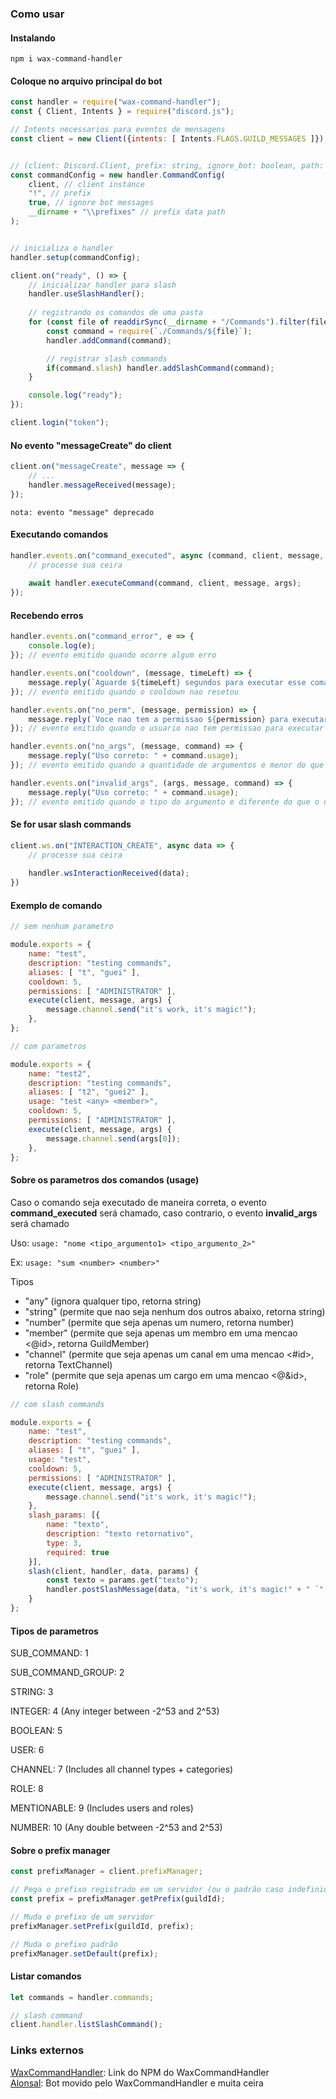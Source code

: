 ### Como usar

#### Instalando
`npm i wax-command-handler`
#### Coloque no arquivo principal do bot
```js
const handler = require("wax-command-handler");
const { Client, Intents } = require("discord.js");

// Intents necessarios para eventos de mensagens
const client = new Client({intents: [ Intents.FLAGS.GUILD_MESSAGES ]});


// (client: Discord.Client, prefix: string, ignore_bot: boolean, path: string)
const commandConfig = new handler.CommandConfig(
    client, // client instance
    "!", // prefix
    true, // ignore bot messages
    __dirname + "\\prefixes" // prefix data path
);


// inicializa o handler
handler.setup(commandConfig);

client.on("ready", () => {
    // inicializar handler para slash
    handler.useSlashHandler();
    
    // registrando os comandos de uma pasta
    for (const file of readdirSync(__dirname + "/Commands").filter(file => file.endsWith('.js'))) {
        const command = require(`./Commands/${file}`);
        handler.addCommand(command);

        // registrar slash commands
        if(command.slash) handler.addSlashCommand(command);
    }

    console.log("ready");
});

client.login("token");
```

#### No evento "messageCreate" do client
```js
client.on("messageCreate", message => {
    // ...
    handler.messageReceived(message);
});
```
`nota: evento "message" deprecado`

#### Executando comandos
```js
handler.events.on("command_executed", async (command, client, message, args) => {
    // processe sua ceira
    
    await handler.executeCommand(command, client, message, args);
});
```

#### Recebendo erros
```js
handler.events.on("command_error", e => {
    console.log(e);
}); // evento emitido quando ocorre algum erro

handler.events.on("cooldown", (message, timeLeft) => {
    message.reply(`Aguarde ${timeLeft} segundos para executar esse comando novamente`);
}); // evento emitido quando o cooldown nao resetou

handler.events.on("no_perm", (message, permission) => {
    message.reply(`Voce nao tem a permissao ${permission} para executar este comando`);
}); // evento emitido quando o usuario nao tem permissao para executar o comando

handler.events.on("no_args", (message, command) => {
    message.reply("Uso correto: " + command.usage);
}); // evento emitido quando a quantidade de argumentos e menor do que o uso do comando

handler.events.on("invalid_args", (args, message, command) => {
    message.reply("Uso correto: " + command.usage);
}); // evento emitido quando o tipo do argumento e diferente do que o uso do comando
```

#### Se for usar slash commands
```js
client.ws.on("INTERACTION_CREATE", async data => {
    // processe sua ceira
    
    handler.wsInteractionReceived(data);
})
```

#### Exemplo de comando
```js
// sem nenhum parametro

module.exports = {
    name: "test",
    description: "testing commands",
    aliases: [ "t", "guei" ],
    cooldown: 5,
    permissions: [ "ADMINISTRATOR" ],
    execute(client, message, args) {
        message.channel.send("it's work, it's magic!");
    },
};

// com parametros

module.exports = {
    name: "test2",
    description: "testing commands",
    aliases: [ "t2", "guei2" ],
    usage: "test <any> <member>",
    cooldown: 5,
    permissions: [ "ADMINISTRATOR" ],
    execute(client, message, args) {
        message.channel.send(args[0]);
    },
};
```

#### Sobre os parametros dos comandos (usage)

Caso o comando seja executado de maneira correta, o evento **command_executed** será chamado, caso contrario, o evento **invalid_args** será chamado

Uso: `usage: "nome <tipo_argumento1> <tipo_argumento_2>"`

Ex:
`usage: "sum <number> <number>"`

Tipos

- "any" (ignora qualquer tipo, retorna string)
- "string" (permite que nao seja nenhum dos outros abaixo, retorna string)
- "number" (permite que seja apenas um numero, retorna number)
- "member" (permite que seja apenas um membro em uma mencao <@id>, retorna GuildMember)
- "channel" (permite que seja apenas um canal em uma mencao <#id>, retorna TextChannel)
- "role" (permite que seja apenas um cargo em uma mencao <@&id>, retorna Role)

```js
// com slash commands

module.exports = {
    name: "test",
    description: "testing commands",
    aliases: [ "t", "guei" ],
    usage: "test",
    cooldown: 5,
    permissions: [ "ADMINISTRATOR" ],
    execute(client, message, args) {
        message.channel.send("it's work, it's magic!");
    },
    slash_params: [{
        name: "texto",
        description: "texto retornativo",
        type: 3,
        required: true
    }],
    slash(client, handler, data, params) {
        const texto = params.get("texto");
        handler.postSlashMessage(data, "it's work, it's magic!" + " `" + texto + "`");
    }
};
```

#### Tipos de parametros
<p>SUB_COMMAND: 1</p>
<p>SUB_COMMAND_GROUP: 2</p>
<p>STRING: 3</p>
<p>INTEGER: 4 (Any integer between -2^53 and 2^53)</p>
<p>BOOLEAN: 5</p>
<p>USER: 6</p>
<p>CHANNEL: 7 (Includes all channel types + categories)</p>
<p>ROLE: 8</p>
<p>MENTIONABLE: 9 (Includes users and roles)</p>
<p>NUMBER: 10 (Any double between -2^53 and 2^53)</p>

#### Sobre o prefix manager

```js
const prefixManager = client.prefixManager;

// Pega o prefixo registrado em um servidor (ou o padrão caso indefinido)
const prefix = prefixManager.getPrefix(guildId);

// Muda o prefixo de um servidor
prefixManager.setPrefix(guildId, prefix);

// Muda o prefixo padrão
prefixManager.setDefault(prefix);
```

#### Listar comandos

```js
let commands = handler.commands;

// slash command
client.handler.listSlashCommand();
```

### Links externos

[WaxCommandHandler](https://www.npmjs.com/package/wax-command-handler): Link do NPM do WaxCommandHandler <br/>
[Alonsal](https://github.com/brnd-21/Alonsal): Bot movido pelo WaxCommandHandler e muita ceira